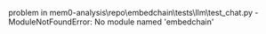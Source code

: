 problem in mem0-analysis\repo\embedchain\tests\llm\test_chat.py - ModuleNotFoundError: No module named 'embedchain'
